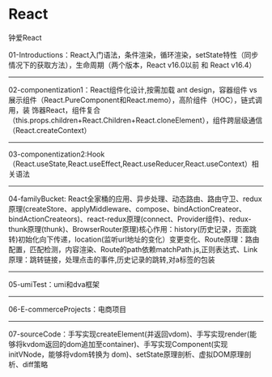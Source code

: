 # React
钟爱React

01-Introductions：React入门语法，条件渲染，循环渲染，setState特性（同步情况下的获取方法），生命周期（两个版本，React v16.0以前 和 React v16.4）
- - -
02-componentization1：React组件化设计,按需加载 ant design，容器组件 vs 展示组件（React.PureComponent和React.memo），高阶组件（HOC），链式调用，装     饰器React，组件复合（this.props.children+React.Children+React.cloneElement），组件跨层级通信（React.createContext）
- - -
03-componentization2:Hook（React.useState,React.useEffect,React.useReducer,React.useContext）相关语法
- - -
04-familyBucket: React全家桶的应用、异步处理、动态路由、路由守卫、redux原理(createStore、applyMiddleware、compose、bindActionCreateor、bindActionCreateors)、react-redux原理(connect、Provider组件)、redux-thunk原理(thunk)、BrowserRouter原理)核心作用：history(历史记录，页面跳转)初始化向下传递，location(监听url地址的变化）变更变化、Route原理：路由配置，匹配检测，内容渲染、Route的path依赖matchPath.js,正则表达式、Link原理：跳转链接，处理点击的事件,历史记录的跳转,对a标签的包装
- - -
05-umiTest：umi和dva框架
- - -
06-E-commerceProjects：电商项目
- - -
07-sourceCode：手写实现createElement(并返回vdom)、手写实现render(能够将kvdom返回的dom追加至container)、手写实现Component(实现initVNode，能够将vdom转换为 dom)、setState原理剖析、虚拟DOM原理剖析、diff策略

